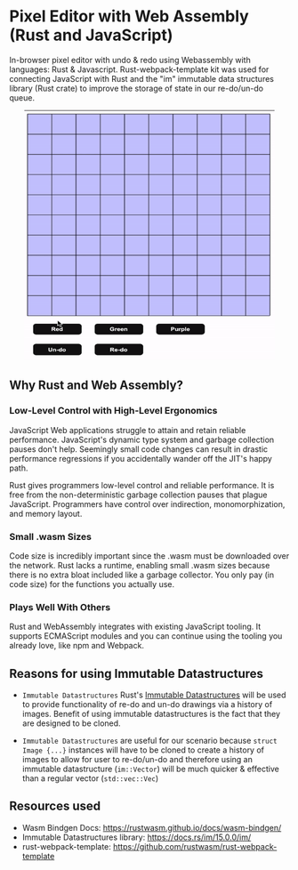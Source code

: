 # Pixel Editor with Web Assembly (Rust and JavaScript)

In-browser pixel editor with undo & redo using Webassembly with languages: Rust & Javascript.
Rust-webpack-template kit was used for connecting JavaScript with Rust and the "im" immutable data structures library (Rust crate) to improve the storage of state in our re-do/un-do queue.

<p align="center">
<img src="/img/work.gif" width="450" height="450"  />
</p>

## Why Rust and Web Assembly?

### Low-Level Control with High-Level Ergonomics

JavaScript Web applications struggle to attain and retain reliable performance. JavaScript's dynamic type system and garbage collection pauses don't help. Seemingly small code changes can result in drastic performance regressions if you accidentally wander off the JIT's happy path.

Rust gives programmers low-level control and reliable performance. It is free from the non-deterministic garbage collection pauses that plague JavaScript. Programmers have control over indirection, monomorphization, and memory layout.

### Small .wasm Sizes

Code size is incredibly important since the .wasm must be downloaded over the network. Rust lacks a runtime, enabling small .wasm sizes because there is no extra bloat included like a garbage collector. You only pay (in code size) for the functions you actually use.

### Plays Well With Others

Rust and WebAssembly integrates with existing JavaScript tooling. It supports ECMAScript modules and you can continue using the tooling you already love, like npm and Webpack.

## Reasons for using Immutable Datastructures

- `Immutable Datastructures` Rust's [Immutable Datastructures](https://docs.rs/im/15.0.0/im/) will be used to provide functionality of re-do and un-do drawings via a history of images. Benefit of using immutable datastructures is the fact that they are designed to be cloned.

- `Immutable Datastructures` are useful for our scenario because `struct Image {...}` instances will have to be cloned to create a history of images to allow for user to re-do/un-do and therefore using an immutable datastructure (`im::Vector`) will be much quicker & effective than a regular vector (`std::vec::Vec`)

## Resources used

- Wasm Bindgen Docs: https://rustwasm.github.io/docs/wasm-bindgen/
- Immutable Datastructures library: https://docs.rs/im/15.0.0/im/
- rust-webpack-template: https://github.com/rustwasm/rust-webpack-template
